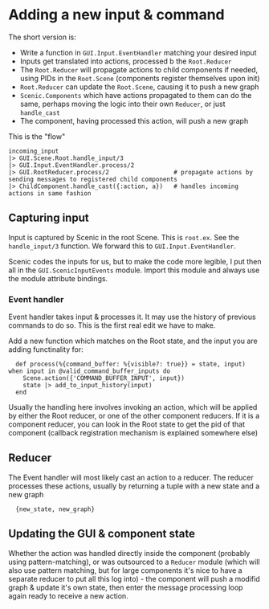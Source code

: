 # Adding a new input & command

The short version is:

* Write a function in `GUI.Input.EventHandler` matching your desired input
* Inputs get translated into actions, processed b the `Root.Reducer`
* The `Root.Reducer` will propagate actions to child components if needed,
  using PIDs in the `Root.Scene` (components register themselves upon init)
* `Root.Reducer` can update the `Root.Scene`, causing it to push a new graph
* `Scenic.Components` which have actions propagated to them can do the same,
  perhaps moving the logic into their own `Reducer`, or just `handle_cast`
* The component, having processed this action, will push a new graph

This is the "flow"

```
incoming_input
|> GUI.Scene.Root.handle_input/3
|> GUI.Input.EventHandler.process/2
|> GUI.RootReducer.process/2                  # propagate actions by sending messages to registered child components
|> ChildComponent.handle_cast({:action, a})   # handles incoming actions in same fashion
```

## Capturing input

Input is captured by Scenic in the root Scene. This is `root.ex`. See
the `handle_input/3` function. We forward this to `GUI.Input.EventHandler`.

Scenic codes the inputs for us, but to make the code more legible, I put
then all in the `GUI.ScenicInputEvents` module. Import this module and
always use the module attribute bindings.

### Event handler

Event handler takes input & processes it. It may use the history of previous
commands to do so. This is the first real edit we have to make.

Add a new function which matches on the Root state, and the input you
are adding functinality for:

```
  def process(%{command_buffer: %{visible?: true}} = state, input) when input in @valid_command_buffer_inputs do
    Scene.action({'COMMAND_BUFFER_INPUT', input})
    state |> add_to_input_history(input)
  end
```

Usually the handling here involves invoking an action, which will be
applied by either the Root reducer, or one of the other component reducers.
If it is a component reducer, you can look in the Root state to get the
pid of that component (callback registration mechanism is explained
somewhere else)

## 

## Reducer

The Event handler will most likely cast an action to a reducer. The reducer
processes these actions, usually by returning a tuple with a new state and
a new graph

```
  {new_state, new_graph}
```

## Updating the GUI & component state

Whether the action was handled directly inside the component (probably
using pattern-matching), or was outsourced to a `Reducer` module (which
will also use pattern matching, but for large components it's nice to
have a separate reducer to put all this log into) - the component will
push a modifid graph & update it's own state, then enter the message
processing loop again ready to receive a new action.